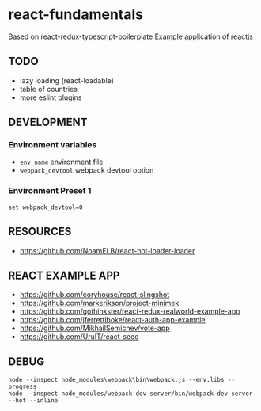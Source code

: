 # react-fundamentals
Based on react-redux-typescript-boilerplate
Example application of reactjs

TODO
---
* lazy loading (react-loadable)
* table of countries
* more eslint plugins

DEVELOPMENT
---
### Environment variables
* `env_name` environment file
* `webpack_devtool` webpack devtool option

### Environment Preset 1
```
set webpack_devtool=0
```

RESOURCES
---
* https://github.com/NoamELB/react-hot-loader-loader

REACT EXAMPLE APP
---
* https://github.com/coryhouse/react-slingshot
* https://github.com/markerikson/project-minimek
* https://github.com/gothinkster/react-redux-realworld-example-app
* https://github.com/jferrettiboke/react-auth-app-example
* https://github.com/MikhailSemichev/vote-app
* https://github.com/UruIT/react-seed

DEBUG
---
```
node --inspect node_modules\webpack\bin\webpack.js --env.libs --progress
node --inspect node_modules/webpack-dev-server/bin/webpack-dev-server --hot --inline
```
